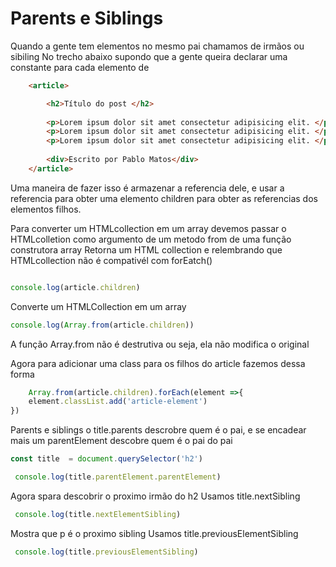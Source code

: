 # Parents e Siblings
Quando a gente tem elementos no mesmo pai chamamos de irmãos ou sibiling
No trecho abaixo supondo que a gente queira declarar uma constante para cada elemento de  <article>  
```html
    <article>

        <h2>Título do post </h2>
        
        <p>Lorem ipsum dolor sit amet consectetur adipisicing elit. </p>
        <p>Lorem ipsum dolor sit amet consectetur adipisicing elit. </p>
        <p>Lorem ipsum dolor sit amet consectetur adipisicing elit. </p>
    
        <div>Escrito por Pablo Matos</div>
    </article>
```
Uma maneira de fazer isso é armazenar a referencia dele, e usar a referencia para obter uma elemento children para obter as referencias dos elementos filhos.

Para converter um HTMLcollection em um array devemos passar o HTMLcolletion como argumento de um metodo from de uma função construtora array
Retorna um HTML collection e relembrando que HTMLcollection não é compativél com forEatch()
```js

console.log(article.children)
```
Converte um HTMLCollection em um array 
```js
console.log(Array.from(article.children))
```
A função Array.from não é destrutiva ou seja, ela não modifica o original

Agora para adicionar uma class para os filhos do article fazemos dessa forma
```js
    Array.from(article.children).forEach(element =>{
    element.classList.add('article-element')
})
```
Parents e siblings
o title.parents descrobre quem é o pai, e se encadear mais um parentElement descobre quem é o pai do pai
```js 
const title  = document.querySelector('h2')

 console.log(title.parentElement.parentElement)
```
 Agora spara descobrir o proximo irmão do h2
 Usamos title.nextSibling
```js 
 console.log(title.nextElementSibling)
```
 Mostra que p é o proximo sibling
Usamos title.previousElementSibling
```js
 console.log(title.previousElementSibling)
```